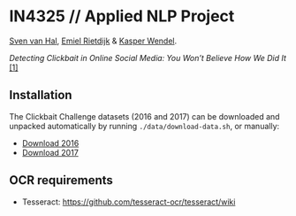 # IN4325 // Applied NLP Project
[Sven van Hal](https://github.com/svenvanhal/), [Emiel Rietdijk](https://github.com/emiel94/) & [Kasper Wendel](https://github.com/kwendel/).

_Detecting Clickbait in Online Social Media: You Won’t Believe How We Did It_ [[1]](https://arxiv.org/abs/1710.06699)

## Installation

The Clickbait Challenge datasets (2016 and 2017) can be downloaded and unpacked automatically by running `./data/download-data.sh`, or manually:

- [Download 2016](http://www.uni-weimar.de/medien/webis/corpora/corpus-webis-clickbait-17/clickbait17-train-170331.zip)
- [Download 2017](http://www.uni-weimar.de/medien/webis/corpora/corpus-webis-clickbait-17/clickbait17-train-170630.zip)

## OCR requirements
- Tesseract: https://github.com/tesseract-ocr/tesseract/wiki